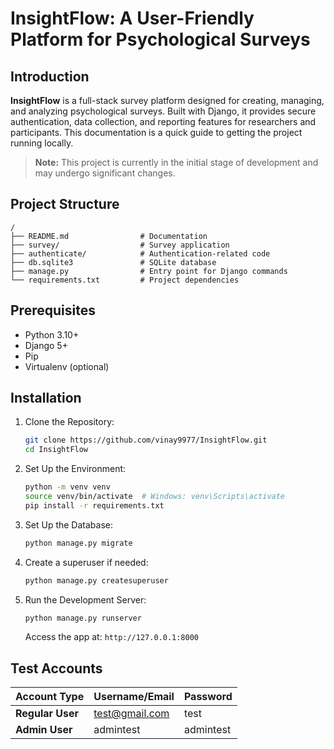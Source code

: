 # InsightFlow: A User-Friendly Platform for Psychological Surveys


## Introduction

**InsightFlow** is a full-stack survey platform designed for creating, managing, and analyzing psychological surveys. Built with Django, it provides secure authentication, data collection, and reporting features for researchers and participants. This documentation is a quick guide to getting the project running locally.

> **Note:** This project is currently in the initial stage of development and may undergo significant changes.

## Project Structure

```
/
├── README.md                # Documentation
├── survey/                  # Survey application
├── authenticate/            # Authentication-related code
├── db.sqlite3               # SQLite database
├── manage.py                # Entry point for Django commands
└── requirements.txt         # Project dependencies
```

## Prerequisites

- Python 3.10+
- Django 5+
- Pip
- Virtualenv (optional)

## Installation

1. Clone the Repository:

   ```bash
   git clone https://github.com/vinay9977/InsightFlow.git
   cd InsightFlow
   ```

2. Set Up the Environment:

   ```bash
   python -m venv venv
   source venv/bin/activate  # Windows: venv\Scripts\activate
   pip install -r requirements.txt
   ```

3. Set Up the Database:

   ```bash
   python manage.py migrate
   ```

4. Create a superuser if needed:

   ```bash
   python manage.py createsuperuser
   ```

5. Run the Development Server:

   ```bash
   python manage.py runserver
   ```

   Access the app at: `http://127.0.0.1:8000`

## Test Accounts

| Account Type     | Username/Email   | Password   |
|------------------|------------------|------------|
| **Regular User** | test@gmail.com   | test       |
| **Admin User**   | admintest        | admintest  |
